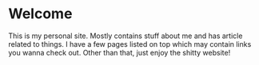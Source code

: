 # Welcome

This is my personal site. Mostly contains stuff about me and has article related to things. I have a few pages listed on top which may contain links you wanna check out. Other than that, just enjoy the shitty website!
